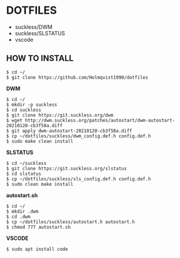 # DOTFILES

* suckless/DWM
* suckless/SLSTATUS
* vscode

## HOW TO INSTALL

```
$ cd ~/
$ git clone https://github.com/Holmqvist1990/dotfiles
```

**DWM**
```
$ cd ~/
$ mkdir -p suckless
$ cd suckless
$ git clone https://git.suckless.org/dwm
$ wget http://dwm.suckless.org/patches/autostart/dwm-autostart-20210120-cb3f58a.diff
$ git apply dwm-autostart-20210120-cb3f58a.diff
$ cp ~/dotfiles/suckless/dwm_config.def.h config.def.h
$ sudo make clean install
```

**SLSTATUS**
```
$ cd ~/suckless
$ git clone https://git.suckless.org/slstatus
$ cd slstatus
$ cp ~/dotfiles/suckless/sls_config.def.h config.def.h
$ sudo clean make install
```

**autostart.sh**
```
$ cd ~/
$ mkdir .dwm
$ cd .dwm
$ cp ~/dotfiles/suckless/autostart.h autostart.h
$ chmod 777 autostart.sh
```

**VSCODE**
```
$ sudo apt install code
```
